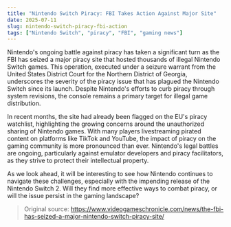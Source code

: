 ```yaml
---
title: "Nintendo Switch Piracy: FBI Takes Action Against Major Site"
date: 2025-07-11
slug: nintendo-switch-piracy-fbi-action
tags: ["Nintendo Switch", "piracy", "FBI", "gaming news"]
---
```


Nintendo's ongoing battle against piracy has taken a significant turn as the FBI has seized a major piracy site that hosted thousands of illegal Nintendo Switch games. This operation, executed under a seizure warrant from the United States District Court for the Northern District of Georgia, underscores the severity of the piracy issue that has plagued the Nintendo Switch since its launch. Despite Nintendo's efforts to curb piracy through system revisions, the console remains a primary target for illegal game distribution.

In recent months, the site had already been flagged on the EU's piracy watchlist, highlighting the growing concerns around the unauthorized sharing of Nintendo games. With many players livestreaming pirated content on platforms like TikTok and YouTube, the impact of piracy on the gaming community is more pronounced than ever. Nintendo's legal battles are ongoing, particularly against emulator developers and piracy facilitators, as they strive to protect their intellectual property.

As we look ahead, it will be interesting to see how Nintendo continues to navigate these challenges, especially with the impending release of the Nintendo Switch 2. Will they find more effective ways to combat piracy, or will the issue persist in the gaming landscape? 

> Original source: https://www.videogameschronicle.com/news/the-fbi-has-seized-a-major-nintendo-switch-piracy-site/